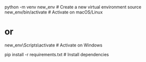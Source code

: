 python -m venv new_env  # Create a new virtual environment
source new_env/bin/activate  # Activate on macOS/Linux
# or
new_env\Scripts\activate  # Activate on Windows

pip install -r requirements.txt  # Install dependencies

